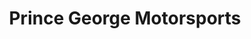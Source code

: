 ---
title: "Prince George Motorsports"
url: /prince-george/prince-george-motorsports/
shop: Motorrad
---